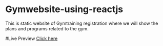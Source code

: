 # Gymwebsite-using-reactjs
This is static website of Gymtraining registration where we will show the plans and programs related to the gym.


#Live Preview
[Click here](https://fitclubgymsite.pages.dev/)
